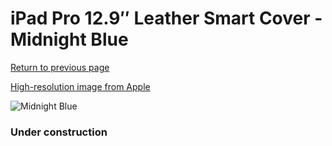 # iPad Pro 12.9″ Leather Smart Cover - Midnight Blue

[Return to previous page](/ipad_pro129)

[High-resolution image from Apple](https://store.storeimages.cdn-apple.com/8756/as-images.apple.com/is/MPV22?wid=4500&hei=4500&fmt=png)

<div style="width: 384px"><img src="/everysource/MPV22.png" alt="Midnight Blue"></div>

### Under construction
